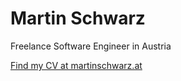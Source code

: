 # Martin Schwarz
Freelance Software Engineer in Austria

[Find my CV at martinschwarz.at](https.//martinschwarz.at)
